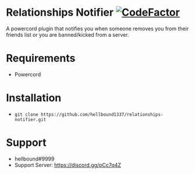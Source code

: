 # Relationships Notifier [![CodeFactor](https://www.codefactor.io/repository/github/hellbound1337/relationships-notifier/badge)](https://www.codefactor.io/repository/github/hellbound1337/relationships-notifier)

A powercord plugin that notifies you when someone removes you from their friends list or you are banned/kicked from a server.

# Requirements

-  Powercord

# Installation

-  `git clone https://github.com/hellbound1337/relationships-notifier.git`

# Support

-  hellbound#9999
-  Support Server: https://discord.gg/pCc7q4Z
